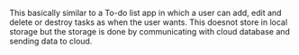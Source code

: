 This basically similar to a To-do list app in which a user can add, edit and delete or destroy tasks as when the user wants. This doesnot store in local storage but the storage is done by communicating with cloud database and sending data to cloud. 

